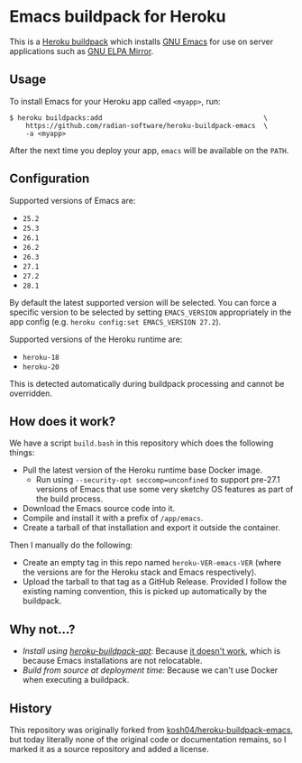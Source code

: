 # Emacs buildpack for Heroku

This is a [Heroku
buildpack](https://devcenter.heroku.com/articles/buildpacks) which
installs [GNU Emacs](https://www.gnu.org/software/emacs/) for use on
server applications such as [GNU ELPA
Mirror](https://github.com/raxod502/gnu-elpa-mirror).

## Usage

To install Emacs for your Heroku app called `<myapp>`, run:

    $ heroku buildpacks:add                                        \
        https://github.com/radian-software/heroku-buildpack-emacs  \
        -a <myapp>

After the next time you deploy your app, `emacs` will be available on
the `PATH`.

## Configuration

Supported versions of Emacs are:

* `25.2`
* `25.3`
* `26.1`
* `26.2`
* `26.3`
* `27.1`
* `27.2`
* `28.1`

By default the latest supported version will be selected. You can
force a specific version to be selected by setting `EMACS_VERSION`
appropriately in the app config (e.g. `heroku config:set EMACS_VERSION
27.2`).

Supported versions of the Heroku runtime are:

* `heroku-18`
* `heroku-20`

This is detected automatically during buildpack processing and cannot
be overridden.

## How does it work?

We have a script `build.bash` in this repository which does the
following things:

* Pull the latest version of the Heroku runtime base Docker image.
    * Run using `--security-opt seccomp=unconfined` to support
      pre-27.1 versions of Emacs that use some very sketchy OS
      features as part of the build process.
* Download the Emacs source code into it.
* Compile and install it with a prefix of `/app/emacs`.
* Create a tarball of that installation and export it outside the
  container.

Then I manually do the following:

* Create an empty tag in this repo named `heroku-VER-emacs-VER` (where
  the versions are for the Heroku stack and Emacs respectively).
* Upload the tarball to that tag as a GitHub Release. Provided I
  follow the existing naming convention, this is picked up
  automatically by the buildpack.

## Why not...?

* *Install using
  [heroku-buildpack-apt](https://github.com/heroku/heroku-buildpack-apt)*:
  Because [it doesn't
  work](https://github.com/heroku/heroku-buildpack-apt/issues/37),
  which is because Emacs installations are not relocatable.
* *Build from source at deployment time:* Because we can't use Docker
  when executing a buildpack.

## History

This repository was originally forked from
[kosh04/heroku-buildpack-emacs](https://github.com/kosh04/heroku-buildpack-emacs),
but today literally none of the original code or documentation
remains, so I marked it as a source repository and added a license.
